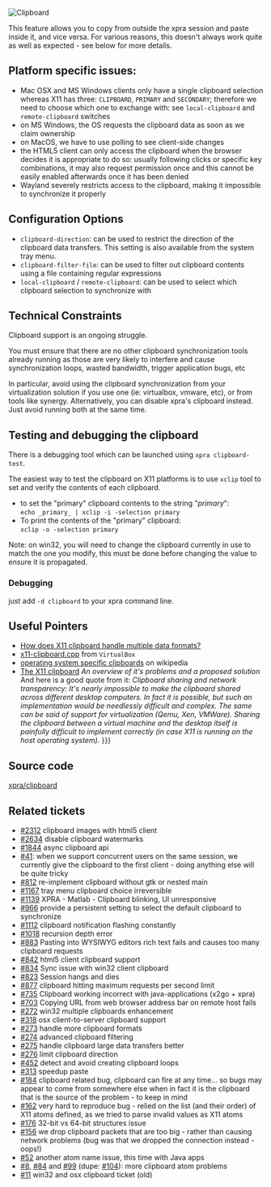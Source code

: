 ![Clipboard](https://xpra.org/icons/clipboard.png)

This feature allows you to copy from outside the xpra session and paste inside it, and vice versa.
For various reasons, this doesn't always work quite as well as expected - see below for more details.


## Platform specific issues:
* Mac OSX and MS Windows clients only have a single clipboard selection whereas X11 has three: `CLIPBOARD`, `PRIMARY` and `SECONDARY`; therefore we need to choose which one to exchange with: see `local-clipboard` and `remote-clipboard` switches
* on MS Windows, the OS requests the clipboard data as soon as we claim ownership
* on MacOS, we have to use polling to see client-side changes
* the HTML5 client can only access the clipboard when the browser decides it is appropriate to do so: usually following clicks or specific key combinations, it may also request permission once and this cannot be easily enabled afterwards once it has been denied
* Wayland severely restricts access to the clipboard, making it impossible to synchronize it properly

## Configuration Options
* `clipboard-direction`: can be used to restrict the direction of the clipboard data transfers. This setting is also available from the system tray menu.
* `clipboard-filter-file`: can be used to filter out clipboard contents using a file containing regular expressions
* `local-clipboard` / `remote-clipboard`: can be used to select which clipboard selection to synchronize with


## Technical Constraints
Clipboard support is an ongoing struggle.

You must ensure that there are no other clipboard synchronization tools already running as those are very likely to interfere and cause synchronization loops, wasted bandwidth, trigger application bugs, etc

In particular, avoid using the clipboard synchronization from your virtualization solution if you use one (ie: virtualbox, vmware, etc), or from tools like synergy. Alternatively, you can disable xpra's clipboard instead. Just avoid running both at the same time.


## Testing and debugging the clipboard
There is a debugging tool which can be launched using `xpra clipboard-test`.

The easiest way to test the clipboard on X11 platforms is to use `xclip` tool to set and verify the contents of each clipboard.
* to set the "primary" clipboard contents to the string "_primary_":\
    `echo _primary_ | xclip -i -selection primary`
* To print the contents of the "primary" clipboard:\
    `xclip -o -selection primary`

Note: on win32, you will need to change the clipboard currently in use to match the one you modify, this must be done before changing the value to ensure it is propagated.

### Debugging
just add `-d clipboard` to your xpra command line.


## Useful Pointers
* [How does X11 clipboard handle multiple data formats?](http://stackoverflow.com/questions/3571179/how-does-x11-clipboard-handle-multiple-data-formats)
* [x11-clipboard.cpp](http://www.virtualbox.org/svn/vbox/trunk/src/VBox/GuestHost/SharedClipboard/x11-clipboard.cpp) from `VirtualBox`
* [operating system specific clipboards](http://en.wikipedia.org/wiki/Clipboard_(computing)#Operating_system-specific_clipboards) on wikipedia
* [The X11 clipboard](http://pvanhoof.be/files/Problems%20of%20the%20X11%20clipboard.pdf) _An overview of it's problems and a proposed solution_
And here is a good quote from it:
  _Clipboard sharing and network transparency: It's nearly impossible to make the clipboard shared across different desktop computers. In fact it is possible, but such an implementation would be needlessly difficult and complex. The same can be said 
of support for virtualization (Qemu, Xen, VMWare). Sharing the clipboard between a virtual machine and the desktop itself is painfully difficult to implement correctly (in case X11 is running on the host operating system)._
}}}


## Source code
[xpra/clipboard](../xpra/tree/master/xpra/clipboard/)


## Related tickets
* [#2312](https://github.com/Xpra-org/xpra/issues/2312) clipboard images with html5 client
* [#2634](https://github.com/Xpra-org/xpra/issues/2634) disable clipboard watermarks
* [#1844](https://github.com/Xpra-org/xpra/issues/1844) async clipboard api
* [#41](https://github.com/Xpra-org/xpra/issues/41): when we support concurrent users on the same session, we currently give the clipboard to the first client - doing anything else will be quite tricky
* [#812](https://github.com/Xpra-org/xpra/issues/812) re-implement clipboard without gtk or nested main
* [#1167](https://github.com/Xpra-org/xpra/issues/1167) tray menu clipboard choice irreversible
* [#1139](https://github.com/Xpra-org/xpra/issues/1139) XPRA - Matlab - Clipboard blinking, UI unresponsive
* [#966](https://github.com/Xpra-org/xpra/issues/966) provide a persistent setting to select the default clipboard to synchronize
* [#1112](https://github.com/Xpra-org/xpra/issues/1112) clipboard notification flashing constantly
* [#1018](https://github.com/Xpra-org/xpra/issues/1018) recursion depth error
* [#883](https://github.com/Xpra-org/xpra/issues/883) Pasting into WYSIWYG editors rich text fails and causes too many clipboard requests
* [#842](https://github.com/Xpra-org/xpra/issues/842) html5 client clipboard support
* [#834](https://github.com/Xpra-org/xpra/issues/834) Sync issue with win32 client clipboard
* [#823](https://github.com/Xpra-org/xpra/issues/823) Session hangs and dies
* [#877](https://github.com/Xpra-org/xpra/issues/877) clipboard hitting maximum requests per second limit
* [#735](https://github.com/Xpra-org/xpra/issues/735) Clipboard working incorrect with java-applications (x2go + xpra)
* [#703](https://github.com/Xpra-org/xpra/issues/703) Copying URL from web browser address bar on remote host fails
* [#272](https://github.com/Xpra-org/xpra/issues/272) win32 multiple clipboards enhancement
* [#318](https://github.com/Xpra-org/xpra/issues/318) osx client-to-server clipboard support
* [#273](https://github.com/Xpra-org/xpra/issues/273) handle more clipboard formats
* [#274](https://github.com/Xpra-org/xpra/issues/274) advanced clipboard filtering
* [#275](https://github.com/Xpra-org/xpra/issues/275) handle clipboard large data transfers better
* [#276](https://github.com/Xpra-org/xpra/issues/276) limit clipboard direction
* [#452](https://github.com/Xpra-org/xpra/issues/452) detect and avoid creating clipboard loops
* [#313](https://github.com/Xpra-org/xpra/issues/313) speedup paste
* [#184](https://github.com/Xpra-org/xpra/issues/184) clipboard related bug, clipboard can fire at any time... so bugs may appear to come from somewhere else when in fact it is the clipboard that is the source of the problem - to keep in mind
* [#162](https://github.com/Xpra-org/xpra/issues/162) very hard to reproduce bug - relied on the list (and their order) of X11 atoms defined, as we tried to parse invalid values as X11 atoms
* [#176](https://github.com/Xpra-org/xpra/issues/176) 32-bit vs 64-bit structures issue
* [#156](https://github.com/Xpra-org/xpra/issues/156) we drop clipboard packets that are too big - rather than causing network problems (bug was that we dropped the connection instead - oops!)
* [#52](https://github.com/Xpra-org/xpra/issues/52) another atom name issue, this time with Java apps
* [#8](https://github.com/Xpra-org/xpra/issues/8), [#84](https://github.com/Xpra-org/xpra/issues/84) and [#99](https://github.com/Xpra-org/xpra/issues/99) (dupe: [#104](https://github.com/Xpra-org/xpra/issues/104)): more clipboard atom problems
* [#11](https://github.com/Xpra-org/xpra/issues/11) win32 and osx clipboard ticket (old)
